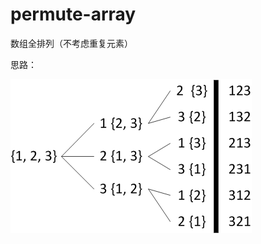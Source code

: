 # permute-array
数组全排列（不考虑重复元素）

思路：

![image](https://github.com/aweiu/permute-array/blob/master/mind.png)
